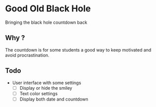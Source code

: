 # Good Old Black Hole
Bringing the black hole countdown back

## Why ?
The countdown is for some students a good way to keep motivated and avoid procrastination.

## Todo
- User interface with some settings
  - [ ] Display or hide the smiley
  - [ ] Text color settings
  - [ ] Display both date and countdown
